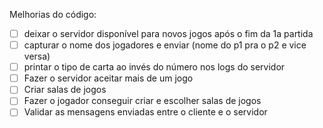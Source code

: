 Melhorias do código:

- [ ] deixar o servidor disponível para novos jogos após o fim da 1a partida
- [ ] capturar o nome dos jogadores e enviar (nome do p1 pra o p2 e vice versa)
- [ ] printar o tipo de carta ao invés do número nos logs do servidor
- [ ] Fazer o servidor aceitar mais de um jogo
- [ ] Criar salas de jogos 
- [ ] Fazer o jogador conseguir criar e escolher salas de jogos
- [ ] Validar as mensagens enviadas entre o cliente e o servidor
